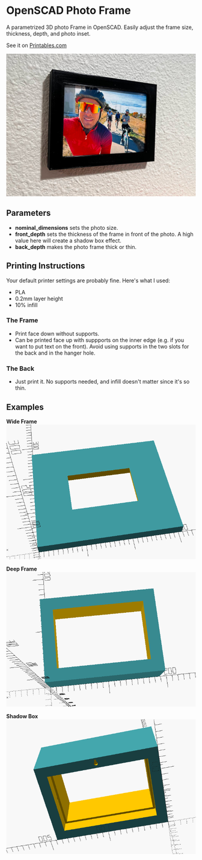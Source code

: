 # OpenSCAD Photo Frame

A parametrized 3D photo Frame in OpenSCAD. Easily adjust the frame size,
thickness, depth, and photo inset.

See it on [Printables.com](https://www.printables.com/model/474033-parametrized-photo-frame)

![The photo frame hanging on a wall](photo.jpg)

## Parameters

- **nominal_dimensions** sets the photo size.
- **front_depth** sets the thickness of the frame in front of the photo. A high
  value here will create a shadow box effect.
- **back_depth** makes the photo frame thick or thin.

## Printing Instructions

Your default printer settings are probably fine. Here's what I used:

- PLA
- 0.2mm layer height
- 10% infill

### The Frame

- Print face down without supports.
- Can be printed face up with suppports on the inner edge (e.g. if you want to
  put text on the front). Avoid using supports in the two slots for the back and
  in the hanger hole.

### The Back

- Just print it. No supports needed, and infill doesn't matter since it's so
  thin.

## Examples

**Wide Frame**
![Wide frame](WideFrame.png)

**Deep Frame**
![Deep frame](DeepFrame.png)

**Shadow Box**
![Shadow box](ShadowBox.png)

